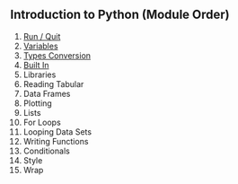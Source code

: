 
## Introduction to Python (Module Order)

1. [Run / Quit](https://github.com/mydatastory-dev/py_intro_class/blob/master/_episodes/run_quit.md)
2. [Variables](https://github.com/mydatastory-dev/py_intro_class/blob/master/_episodes/variables.md)
3. [Types Conversion](https://github.com/mydatastory-dev/py_intro_class/blob/master/_episodes/types_conversion.md)
4. [Built In](https://github.com/mydatastory-dev/py_intro_class/blob/master/_episodes/built_in.md)
5. Libraries
6. Reading Tabular
7. Data Frames
8. Plotting
9. Lists
10. For Loops
11. Looping Data Sets
12. Writing Functions
13. Conditionals
14. Style
15. Wrap
